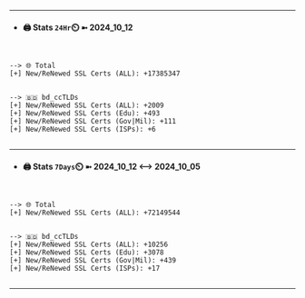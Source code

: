 

---
- #### 🖨️ **Stats** `24Hr`⏲️ ➼ 2024_10_12
```console


--> 🌐 Total
[+] New/ReNewed SSL Certs (ALL): +17385347


--> 🇧🇩 bd_ccTLDs
[+] New/ReNewed SSL Certs (ALL): +2009
[+] New/ReNewed SSL Certs (Edu): +493
[+] New/ReNewed SSL Certs (Gov|Mil): +111
[+] New/ReNewed SSL Certs (ISPs): +6


```

---
- #### 🖨️ **Stats** `7Days`⏲️ ➼ 2024_10_12 <--> 2024_10_05
```console


--> 🌐 Total
[+] New/ReNewed SSL Certs (ALL): +72149544


--> 🇧🇩 bd_ccTLDs
[+] New/ReNewed SSL Certs (ALL): +10256
[+] New/ReNewed SSL Certs (Edu): +3078
[+] New/ReNewed SSL Certs (Gov|Mil): +439
[+] New/ReNewed SSL Certs (ISPs): +17


```

---

